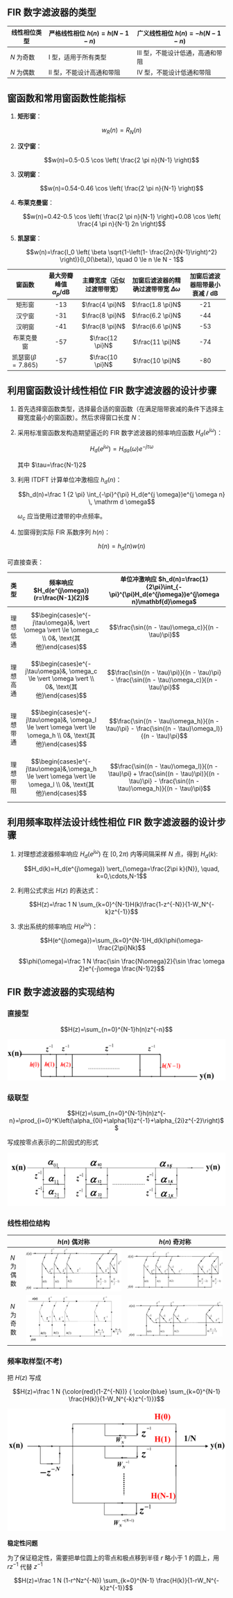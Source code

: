 
## FIR 数字滤波器的类型

| 线性相位类型  | 严格线性相位 $h(n)=h(N-1-n)$ | 广义线性相位 $h(n)=-h(N-1-n)$ |
| ------- | ---------------------- | ----------------------- |
| $N$ 为奇数 | I 型，适用于所有类型            | III 型，不能设计低通，高通和带阻      |
| $N$ 为偶数 | II 型，不能设计高通和带阻         | IV 型，不能设计低通和带阻          |

## 窗函数和常用窗函数性能指标

1. **矩形窗**：
	
	$$w_R(n)=R_N(n)$$
2. **汉宁窗**：
	
	$$w(n)=0.5-0.5 \cos \left( \frac{2 \pi n}{N-1} \right)$$
3. **汉明窗**：
	
	$$w(n)=0.54-0.46 \cos \left( \frac{2 \pi n}{N-1} \right)$$
3. **布莱克曼窗**：
	
	$$w(n)=0.42-0.5 \cos \left( \frac{2 \pi n}{N-1} \right)+0.08 \cos \left( \frac{4 \pi n}{N-1} 2n \right)$$
4. **凯瑟窗**：
	
	$$w(n)=\frac{I_0 \left( \beta \sqrt{1-\left(1- \frac{2n}{N-1}\right)^2} \right)}{I_0(\beta)}, \quad 0 \le n \le N - 1$$


|        窗函数         | 最大旁瓣峰值 $\alpha_p / \text{dB}$ |  主瓣宽度（近似过渡带带宽）   | 加窗后滤波器的精确过渡带带宽 $\Delta \omega$ | 加窗后滤波器阻带最小衰减 / dB |
| :----------------: | :----------------------------: | :--------------: | :----------------------------: | :---------------: |
|        矩形窗         |                           -13 | $\frac{4 \pi}N$  |       $\frac{1.8 \pi}N$        |        -21        |
|        汉宁窗         |                           -31 | $\frac{8 \pi}N$  |       $\frac{6.2 \pi}N$        |        -44        |
|        汉明窗         |                           -41 | $\frac{8 \pi}N$  |       $\frac{6.6 \pi}N$        |        -53        |
|       布莱克曼窗        |                           -57 | $\frac{12 \pi}N$ |        $\frac{11 \pi}N$        |        -74        |
| 凯瑟窗($\beta=7.865$) |                           -57 | $\frac{10 \pi}N$ |        $\frac{10 \pi}N$        |        -80        |

## 利用窗函数设计线性相位 FIR 数字滤波器的设计步骤

1. 首先选择窗函数类型，选择最合适的窗函数（在满足阻带衰减的条件下选择主瓣宽度最小的窗函数）。然后求得窗口长度 $N$：
2. 采用标准窗函数发构造期望逼近的 FIR 数字滤波器的频率响应函数 $H_d(e^{j \omega})$：
	
	$$H_d(e^{j \omega})=H_{da}(\omega)e^{-j\tau\omega}$$
	
	其中 $\tau=\frac{N-1}2$
3. 利用 ITDFT 计算单位冲激相应 $h_d(n)$：
	
	$$h_d(n)=\frac 1 {2 \pi} \int_{-\pi}^{\pi} H_d(e^{j \omega})e^{j \omega n} \, \mathrm d \omega$$

	$\omega_c$ 应当使用过渡带的中点频率。
4. 加窗得到实际 FIR 系数序列 $h(n)$：
	
	$$h(n)=h_d(n)w(n)$$

可直接查表：

|  类型  | 频率响应 $H_d(e^{j\omega})(r=\frac{N-1}{2})$                                                                      | 单位冲激响应 $h_d(n)=\frac{1}{2\pi}\int_{-\pi}^{\pi}H_d(e^{j\omega})e^{j\omega n}\mathbf{d}\omega$                                                    |
| :--: | ------------------------------------------------------------------------------------------------------------- | ----------------------------------------------------------------------------------------------------------------------------------------------- |
| 理想低通 | $$\begin{cases}e^{-j\tau\omega}&, \vert \omega \vert \le \omega_c \\ 0&,  \text{其他}\end{cases}$$              | $$\frac{\sin((n - \tau)\omega_c)}{(n - \tau)\pi}$$                                                                                              |
| 理想高通 | $$\begin{cases}e^{-j\tau\omega}&, \omega_c \le \vert \omega \vert   \\ 0&,  \text{其他}\end{cases}$$            | $$\frac{\sin((n - \tau)\pi)}{(n - \tau)\pi} - \frac{\sin((n - \tau)\omega_c)}{(n - \tau)\pi}$$                                                  |
| 理想带通 | $$\begin{cases}e^{-j\tau\omega}&, \omega_l \le \vert \omega \vert \le \omega_h \\ 0&,  \text{其他}\end{cases}$$ | $$\frac{\sin((n - \tau)\omega_h)}{(n - \tau)\pi} - \frac{\sin((n - \tau)\omega_l)}{(n - \tau)\pi}$$                                             |
| 理想带阻 | $$\begin{cases}e^{-j\tau\omega}&,\omega_h \le \vert \omega \vert \le \omega_l \\ 0&,  \text{其他}\end{cases}$$  | $$\frac{\sin((n - \tau)\omega_l)}{(n - \tau)\pi} + \frac{\sin((n - \tau)\pi)}{(n - \tau)\pi} - \frac{\sin((n - \tau)\omega_h)}{(n - \tau)\pi}$$ |


## 利用频率取样法设计线性相位 FIR 数字滤波器的设计步骤

1. 对理想滤波器频率响应 $H_d(e^{j\omega})$ 在 $\left[0, 2\pi\right)$ 内等间隔采样 $N$ 点，得到 $H_d(k)$:

	$$H_d(k)=H_d(e^{j\omega}) \vert_{\omega=\frac{2\pi k}{N}}, \quad, k=0,\cdots,N-1$$
2. 利用公式求出 $H(z)$ 的表达式：
	
	$$H(z)=\frac 1 N \sum_{k=0}^{N-1}H(k)\frac{1-z^{-N}}{1-W_N^{-k}z^{-1}}$$
3. 求出系统的频率响应 $H(e^{j\omega})$：
	
	$$H(e^{j\omega})=\sum_{k=0}^{N-1}H_d(k)\phi(\omega-\frac{2\pi}Nk)$$

	$$\phi(\omega)=\frac 1 N \frac{\sin \frac{N\omega}2}{\sin \frac \omega 2}e^{-j\omega \frac{N-1}2}$$


## FIR 数字滤波器的实现结构

### 直接型

$$H(z)=\sum_{n=0}^{N-1}h(n)z^{-n}$$

![](files/Pasted%20image%2020240621171700.png)

### 级联型

$$H(z)=\sum_{n=0}^{N-1}h(n)z^{-n}=\prod_{i=0}^K\left(\alpha_{0i}+\alpha{1i}z^{-1}+\alpha_{2i}z^{-2}\right)$$

写成按零点表示的二阶因式的形式

![](files/Pasted%20image%2020240621172041.png)

### 线性相位结构


|         | $h(n)$ 偶对称                                     | $h(n)$ 奇对称                                     |
| ------- | ---------------------------------------------- | ---------------------------------------------- |
| $N$ 为偶数 | ![](files/Pasted%20image%2020240621172521.png) | ![](files/Pasted%20image%2020240621172634.png) |
| $N$ 为奇数 | ![](files/Pasted%20image%2020240621172447.png) | ![](files/Pasted%20image%2020240621172543.png) |
### 频率取样型(不考)

把 $H(z)$ 写成 

$$H(z)=\frac 1 N {\color{red}(1-Z^{-N})} { \color{blue} \sum_{k=0}^{N-1}  \frac{H(k)}{1-W_N^{-k}z^{-1}}}$$


![](files/Pasted%20image%2020240621173328.png)

**稳定性问题**

为了保证稳定性，需要把单位圆上的零点和极点移到半径 $r$ 略小于 1 的圆上，用 $rz^{-1}$ 代替 $z^{-1}$

$$H(z)=\frac 1 N (1-r^Nz^{-N}) \sum_{k=0}^{N-1} \frac{H(k)}{1-rW_N^{-k}z^{-1}}$$

